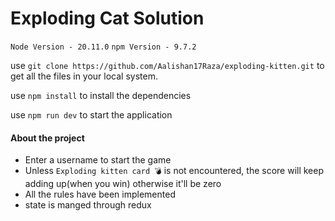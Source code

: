 # Exploding Cat Solution

`Node Version - 20.11.0`
`npm Version - 9.7.2`

use `git clone https://github.com/Aalishan17Raza/exploding-kitten.git` to get all the files in your local system.

use `npm install` to install the dependencies

use `npm run dev` to start the application

#### About the project

- Enter a username to start the game
- Unless `Exploding kitten card 💣` is not encountered, the score will keep adding up(when you win) otherwise it'll be zero
- All the rules have been implemented
- state is manged through redux
